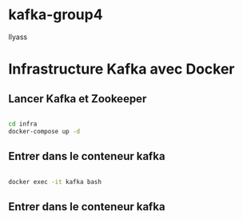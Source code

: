 # kafka-group4


Ilyass
# Infrastructure Kafka avec Docker

## Lancer Kafka et Zookeeper
```bash

cd infra
docker-compose up -d
```
## Entrer dans le conteneur kafka
```bash

docker exec -it kafka bash
```

## Entrer dans le conteneur kafka
```bash